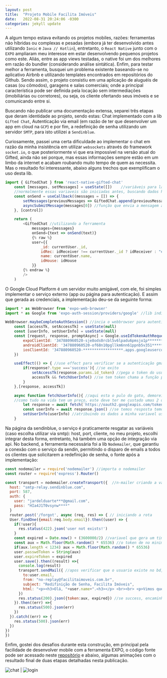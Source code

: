 ```yaml
---
layout: post
title:  "Projeto Mobile Facilita Imóveis"
date:   2022-08-31 20:24:06 -0300
categories: jekyll update
---
```


A algum tempo estava evitando os projetos mobiles, razões: ferramentas não híbridas ou complexas e pesadas (embora já ter desenvolvido antes utilizando `Ionic` e `Java // Kotlin`), entretanto, o `React Native` junto com o `EXPO` ampliaram meu interesse em estar desenvolvendo pequenos projetos como este. Aliás, entre as app views testadas, o native foi um dos melhores em razão do bundler (considerando análise sintática). Enfim, para testar melhor a ferramenta, busquei um problema existente baseando-se no aplicativo Airbnb e utilizando templates encontrados em repositórios do Github. Sendo assim, o projeto consistiu em uma aplicação de aluguéis de casas (ou cômodos), garagens e salas comerciais; onde a principal característica pode ser definida pela locação sem intermediações (imobiliárias ou corretores), ou seja, os cliente ofertando seus imóveis e se comunicando entre si. 

Buscando não publicar uma documentação extensa, separei três etapas que deram identidade ao projeto, sendo estas: Chat implementado com a lib `Gifted Chat`, Autenticação via email (em razão de ter que desenvolver um app em cloud na `GCP`) e por fim, a redefinição de senha utilizando um servidor `SMTP`, para isto utilizei a `Sendinblue`. 

Curiosamente, passei uma certa dificuldade ao implementar o chat em razão da minha insistência em utilizar `websockets` através do framework `socket.io`, o que posteriormente vi que era impossível na versão atual do Gifted, ainda não sei porque, mas essas informações sempre estão em um limbo da internet e acabam roubando muito tempo de quem as necessita. Mas o resultado foi interessante, abaixo alguns trechos que exemplificam o uso desta lib.

~~~js
import { GiftedChat } from 'react-native-gifted-chat'
	const [messages, setMessages] = useState([])    //variáveis para lançar novas mensagens
    //normalmente essas variaveis são iniciadas antes, buscando dados historicos da conversação dos usuarios relacionados, publicador e current 
	const onSend = useCallback((messages = []) => {
		setMessages(previousMessages => GiftedChat.append(previousMessages, messages)) //empilha a nova mensagem
		asyncSubmitMessage(messages[0]) //função que envia a mensagem ao banco de dados
	}, [control])

    return (
        <GiftedChat //utilizando a ferramenta 
            messages={messages}
            onSend={text => onSend(text)}
            {% raw %}
            user={{
                _id: currentUser._id,
                idRec: idReceiver !== currentUser._id ? idReceiver : "errorId",
                name: currentUser.name,
                idHouse: idHouse
            }}
        {% endraw %}
        />
    )
~~~

O Google Cloud Platform é um servidor muito amigável, com ele, foi simples implementar o serviço externo (app ou página para autenticação). E assim que gerada as credenciais, a implementação deu-se da seguinte forma:

~~~js
import * as WebBrowser from 'expo-web-browser'
import * as Google from 'expo-auth-session/providers/google' //lib indicada pela doc do expo

WebBrowser.maybeCompleteAuthSession() //incia o webbrowser para autenticações
    const [accessTk, setAccessTk] = useState(null)
    const [userInfo, setUserInfo] = useState(null)
    const [request, response, promptAsync] = Google.useIdTokenAuthRequest({ //utilizando as credenciais criadas na nuvem
        expoClientId: '347880960520-sje8ods0rcbl5v6lpadu6pmsjo1p********.apps.googleusercontent.com',
        androidClientId: '347880960520-of68n10pgllkm6nn61ppnb5v351********.apps.googleusercontent.com',
        iosClientId: '347880960520-******************.apps.googleusercontent.com'
    })

    useEffect(() => { //use effect para verificar se a autenticação gmail foi iniciada, se sim, verifica o exito 
        if(response?.type ==='success'){ //se exito
            setAccessTk(response.params.id_token) //pega o token do usuario
            accessTk && fetchUserInfo() //se tem token chama a função para buscar dados do usuario
        }
    },[response, accessTk])

    async function fetchUserInfo(){ //aqui esta o pulo do gato, demorei um pouco p encontrar esta query
    //como tudo na vida tem um preço, este deve ter me custado umas 2 ou 3 horas hahaha 
        let response = await fetch(`https://oauth2.googleapis.com/tokeninfo?id_token=${accessTk}`) //dita query sobre quem eu falo
        const userInfo = await response.json() //se temos resposta temos json format
        setUserInfo(userInfo) //atribuindo os dados a minha variavel userInfo
    }
~~~

Na página da sendinblue, o serviço é praticamente resgatar as variáveis (caso escolha utilizar via smtp): host, port, cliente, no meu projeto, escolhi integrar desta forma, entretanto, há também uma opção de integração via api. No backend, a ferramenta necessária foi a lib `Nodemailer`, que garantiu a conexão com o serviço da sendin, permitindo o disparo de emails a todos os clientes que solicitarem a redefinição de senha, o fonte após a implementação:

~~~js
const nodemailer = require('nodemailer') //importa o nodemailer
const router = require('express').Router()

const transport = nodemailer.createTransport({  //n-mailer criando a variavel de conexão e transporte
  host: "smtp-relay.sendinblue.com",
  port: 587,
  auth: {
    user: "jardelduarte***@gmail.com",
    pass: "HIa4J1T0vsynw****"
  }
  router.post('/forgot', async (req, res) => { // iniciando a rota
  User.findOne({email:req.body.email}).then((user) => {
    if(!user){
      res.status(422).json('user not exists!')
    }
    const expired = Date.now() + (3600000/2) //variavel que gera um timeout de 30 minutos para expiração do token
    const aux = Math.floor(Math.random() * 65536) //o token de no minimo 4 digitos gerados ao aleatorio
    if(aux.length < 1234) aux = Math.floor(Math.random() * 65536)
    user.passwdToken = String(aux)
    user.expireToken = expired
    user.save().then((result) =>{
      console.log(result)
      transport.sendMail({ //apos verificar que o usuario existe no bd, a variavel global transport, envia o email com os dados do usuario e com o email padrão definido no html
        to:user.email,
        from: "no-replay@facilitaimoveis.com.br",
        subject: "Redifinição de Senha, Facilita Imóveis",
        html: "<p><h3>Olá, "+user.name+".<h3></p> <br><br> <p>Vimos que você solicitou a recuperação de senha.</p> <p>Para continuar, insira o código <strong>" + aux + "</strong>  na página de verificação iniciada no seu aplicativo..</p>",
      })
      res.status(200).json({token:aux, expired}) //se success, encaminha as variaveis para tratar no frontend
    }).then((err) =>{
      res.status(500).json(err)
    })
  }).catch((err) => {
    res.status(500).json(err)
  })
})
})

~~~

Enfim, gostei dos desafios durante esta construção, em principal pela facilidade de desenvolver mobile com a ferramenta EXPO, o código fonte pode ser acessado neste [repositório][repositório] e abaixo, algumas animações com o resultado final de duas etapas detalhadas nesta publicação.

![chat](https://firebasestorage.googleapis.com/v0/b/facilitastorage.appspot.com/o/chat.gif?alt=media&token=00c220ab-69a3-4ef4-8460-bc012e103245) | ![login](https://firebasestorage.googleapis.com/v0/b/facilitastorage.appspot.com/o/login.gif?alt=media&token=f77e33f7-ef3d-4d1b-851a-3327a22a4ef0) 

<br>

[repositório]: https://github.com/jardeleko/facilita
